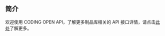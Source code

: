 ## 简介

欢迎使用 CODING OPEN API，了解更多制品库相关的 API 接口详情，请点击[此处](https://help.coding.net/openapi#700012d3f75c98e7d23da7067ca282e6)了解更多。


<!-- 如有可能，请直接将 API 文档重定向至 https://help.coding.net/openapi#700012d3f75c98e7d23da7067ca282e6 -->
